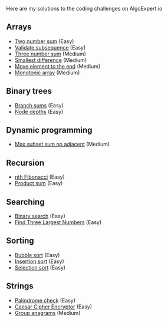 Here are my solutions to the coding challenges on AlgoExpert.io

## Arrays

- [Two number sum](./two_number_sum.py) (Easy)
- [Validate subsequence](./validate_susbequence.py) (Easy)
- [Three number sum](./three_number_sum.py) (Medium)
- [Smallest difference](./smallest_difference.py) (Medium)
- [Move element to the end](./move_element_to_the_end.py) (Medium)
- [Monotonic array](./monotonic_array.py) (Medium)

## Binary trees

- [Branch sums](./branch_sums.py) (Easy)
- [Node depths](./node_depths.py) (Easy)

## Dynamic programming
- [Max subset sum no adjacent](./max_subset_sum_no_adjacent.py) (Medium)

## Recursion

- [nth Fibonacci](./nth_fibonacci.py) (Easy)
- [Product sum](./product_sum.py) (Easy)

## Searching

- [Binary search](./binary_search.py) (Easy)
- [Find Three Largest Numbers](./find_three_largest_numbers.py) (Easy)

## Sorting

- [Bubble sort](./bubble_sort.py) (Easy)
- [Insertion sort](./insertion_sort.py) (Easy)
- [Selection sort](./selection_sort.py) (Easy)

## Strings

- [Palindrome check](./palindrome_check.py) (Easy)
- [Caesar Cipher Encryptor](./caesar_cipher_encryptor.py) (Easy)
- [Group anagrams](./group_anagrams.py) (Medium)

